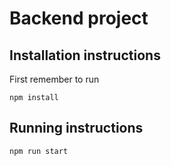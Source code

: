 # Backend project

## Installation instructions

First remember to run

```npm install```

## Running instructions

```npm run start```
